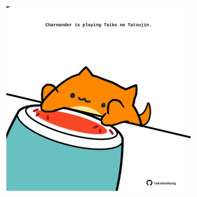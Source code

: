 <!-- built at 07/04/2024, 18:00:53 UTC -->
<p align="center">
  <img width="500" height="500" src="./ReadmeImage.svg">
</p>
